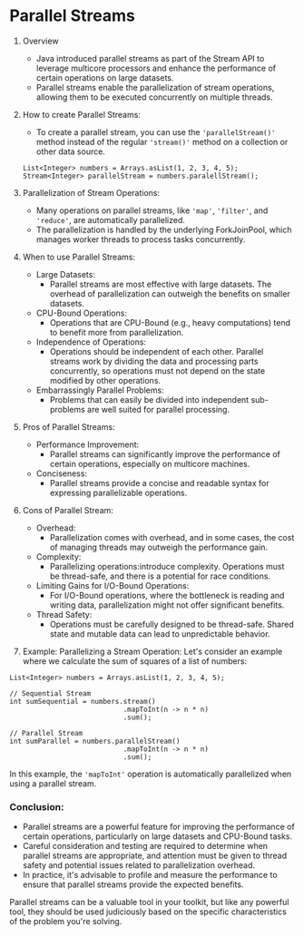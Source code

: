 # Parallel Streams

1. Overview
    - Java introduced parallel streams as part of the Stream API to leverage
   multicore processors and enhance the performance of certain operations
   on large datasets.
    - Parallel streams enable the parallelization of stream operations,
   allowing them to be executed concurrently on multiple threads.

2. How to create Parallel Streams:
   - To create a parallel stream, you can use the `'parallelStream()'`
   method instead of the regular `'stream()'` method on a collection or
   other data source.
   ```
   List<Integer> numbers = Arrays.asList(1, 2, 3, 4, 5);
   Stream<Integer> parallelStream = numbers.paralellStream(); 
   ```

3. Parallelization of Stream Operations:
   - Many operations on parallel streams, like `'map'`, `'filter'`, and
   `'reduce'`, are automatically parallelized.
   - The parallelization is handled by the underlying ForkJoinPool, which
   manages worker threads to process tasks concurrently.

4. When to use Parallel Streams:
   - Large Datasets:
     - Parallel streams are most effective with large datasets. The overhead
     of parallelization can outweigh the benefits on smaller datasets.
   - CPU-Bound Operations:
     - Operations that are CPU-Bound (e.g., heavy computations) tend to
     benefit more from parallelization.
   - Independence of Operations:
     - Operations should be independent of each other. Parallel streams
     work by dividing the data and processing parts concurrently, so
     operations must not depend on the state modified by other operations.
   - Embarrassingly Parallel Problems:
     - Problems that can easily be divided into independent sub-problems
     are well suited for parallel processing.

5. Pros of Parallel Streams:
   - Performance Improvement:
     - Parallel streams can significantly improve the performance of certain
     operations, especially on multicore machines.
   - Conciseness:
     - Parallel streams provide a concise and readable syntax for expressing
     parallelizable operations.

6. Cons of Parallel Stream:
   - Overhead:
     - Parallelization comes with overhead, and in some cases, the cost of
     managing threads may outweigh the performance gain.
   - Complexity:
     - Parallelizing operations:introduce complexity. Operations must be
     thread-safe, and there is a potential for race conditions.
   - Limiting Gains for I/O-Bound Operations:
     - For I/O-Bound operations, where the bottleneck is reading and writing
     data, parallelization might not offer significant benefits.
   - Thread Safety:
     - Operations must be carefully designed to be thread-safe. Shared state
     and mutable data can lead to unpredictable behavior.

7. Example: Parallelizing a Stream Operation:
Let's consider an example where we calculate the sum of squares of a list
of numbers:
```
List<Integer> numbers = Arrays.asList(1, 2, 3, 4, 5);

// Sequential Stream
int sumSequential = numbers.stream()
                            .mapToInt(n -> n * n)
                            .sum();

// Parallel Stream
int sumParallel = numbers.parallelStream()
                            .mapToInt(n -> n * n)
                            .sum();
```
In this example, the `'mapToInt'` operation is automatically parallelized
when using a parallel stream.

### Conclusion:

- Parallel streams are a powerful feature for improving the performance of
certain operations, particularly on large datasets and CPU-Bound tasks.
- Careful consideration and testing are required to determine when parallel
streams are appropriate, and attention must be given to thread safety and
potential issues related to parallelization overhead.
- In practice, it's advisable to profile and measure the performance to
ensure that parallel streams provide the expected benefits.

Parallel streams can be a valuable tool in your toolkit, but like any
powerful tool, they should be used judiciously based on the specific
characteristics of the problem you're solving.
